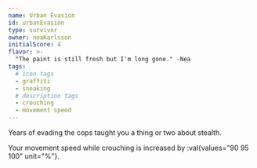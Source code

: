 ```yaml
---
name: Urban Evasion
id: urbanEvasion
type: survivor
owner: neaKarlsson
initialScore: 4
flavor: >-
  "The paint is still fresh but I'm long gone." -Nea
tags:
  # icon tags
  - graffiti
  - sneaking
  # description tags
  - crouching
  - movement speed
---
```


Years of evading the cops taught you a thing or two about stealth.

Your movement speed while crouching is increased by :val{values="90 95 100" unit="%"}.
